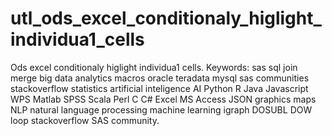 # utl_ods_excel_conditionaly_higlight_individua1_cells
Ods excel conditionaly higlight individua1 cells.  Keywords: sas sql join merge big data analytics macros oracle teradata mysql sas communities stackoverflow statistics artificial inteligence AI Python R Java Javascript WPS Matlab SPSS Scala Perl C C# Excel MS Access JSON graphics maps NLP natural language processing machine learning igraph DOSUBL DOW loop stackoverflow SAS community.

